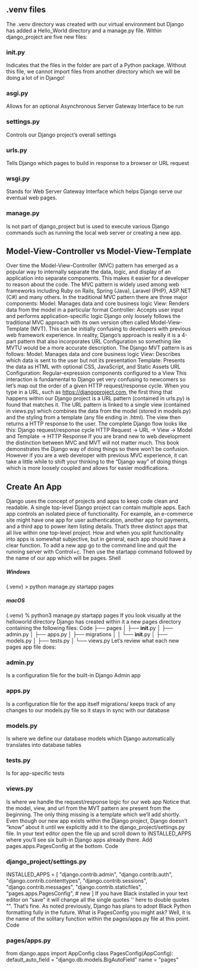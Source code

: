 ## .venv files
The .venv directory was created with our virtual environment but Django
has added a Hello_World directory and a manage.py file. Within
django_project are five new files:
### __init__.py
Indicates that the files in the folder are part of a Python
package. Without this file, we cannot import files from another
directory which we will be doing a lot of in Django!
### asgi.py
Allows for an optional Asynchronous Server Gateway
Interface to be run
### settings.py
Controls our Django project’s overall settings
### urls.py
Tells Django which pages to build in response to a browser or
URL request
### wsgi.py
Stands for Web Server Gateway Interface which helps Django
serve our eventual web pages.
### manage.py
Is not part of django_project but is used to execute
various Django commands such as running the local web server or creating
a new app.
## Model-View-Controller vs Model-View-Template
Over time the Model-View-Controller (MVC) pattern has emerged as a
popular way to internally separate the data, logic, and display of an
application into separate components. This makes it easier for a developer
to reason about the code. The MVC pattern is widely used among web
frameworks including Ruby on Rails, Spring (Java), Laravel (PHP),
ASP.NET (C#) and many others.
In the traditional MVC pattern there are three major components:
Model: Manages data and core business logic
View: Renders data from the model in a particular format
Controller: Accepts user input and performs application-specific logic
Django only loosely follows the traditional MVC approach with its own
version often called Model-View-Template (MVT). This can be initially
confusing to developers with previous web framework experience. In
reality, Django’s approach is really it is a 4-part pattern that also
incorporates URL Configuration so something like MVTU would be a more
accurate description.
The Django MVT pattern is as follows:
Model: Manages data and core business logic
View: Describes which data is sent to the user but not its presentation
Template: Presents the data as HTML with optional CSS, JavaScript,
and Static Assets
URL Configuration: Regular-expression components configured to a
View
This interaction is fundamental to Django yet very confusing to newcomers
so let’s map out the order of a given HTTP request/response cycle. When
you type in a URL, such as https://djangoproject.com, the first thing
that happens within our Django project is a URL pattern (contained in
urls.py) is found that matches it. The URL pattern is linked to a single
view (contained in views.py) which combines the data from the model
(stored in models.py) and the styling from a template (any file ending in
.html). The view then returns a HTTP response to the user.
The complete Django flow looks like this:
Django request/response cycle
HTTP Request -> URL -> View -> Model and Template -> HTTP Response
If you are brand new to web development the distinction between MVC and
MVT will not matter much. This book demonstrates the Django way of
doing things so there won’t be confusion. However if you are a web
developer with previous MVC experience, it can take a little while to shift
your thinking to the “Django way” of doing things which is more loosely
coupled and allows for easier modifications.
## Create An App
Django uses the concept of projects and apps to keep code clean and
readable. A single top-level Django project can contain multiple apps. Each
app controls an isolated piece of functionality. For example, an e-commerce
site might have one app for user authentication, another app for payments,
and a third app to power item listing details. That’s three distinct apps that
all live within one top-level project. How and when you split functionality
into apps is somewhat subjective, but in general, each app should have a
clear function.
To add a new app go to the command line and quit the running server with
Control+c. Then use the startapp command followed by the name of our
app which will be pages.
Shell
##### Windows
(.venv) > python manage.py startapp pages
##### macOS
(.venv) % python3 manage.py startapp pages
If you look visually at the helloworld directory Django has created within
it a new pages directory containing the following files:
Code
├── pages
│ ├── __init__.py
│ ├── admin.py
│ ├── apps.py
│ ├── migrations
│ │ └── __init__.py
│ ├── models.py
│ ├── tests.py
│ └── views.py
Let’s review what each new pages app file does:
### admin.py
Is a configuration file for the built-in Django Admin app
### apps.py
Is a configuration file for the app itself
migrations/ keeps track of any changes to our models.py file so it
stays in sync with our database
### models.py
Is where we define our database models which Django
automatically translates into database tables
### tests.py
Is for app-specific tests
### views.py
Is where we handle the request/response logic for our web
app
Notice that the model, view, and url from the MVT pattern are present from
the beginning. The only thing missing is a template which we’ll add shortly.
Even though our new app exists within the Django project, Django doesn’t
“know” about it until we explicitly add it to the
django_project/settings.py file. In your text editor open the file up and
scroll down to INSTALLED_APPS where you’ll see six built-in Django apps
already there. Add pages.apps.PagesConfig at the bottom.
Code
### django_project/settings.py
INSTALLED_APPS = [
 "django.contrib.admin",
 "django.contrib.auth",
 "django.contrib.contenttypes",
 "django.contrib.sessions",
 "django.contrib.messages",
 "django.contrib.staticfiles",
 "pages.apps.PagesConfig", # new
]
If you have Black installed in your text editor on “save” it will change all
the single quotes '' here to double quotes "". That’s fine. As noted
previously, Django has plans to adopt Black Python formatting fully in the
future.
What is PagesConfig you might ask? Well, it is the name of the solitary
function within the pages/apps.py file at this point.
Code
### pages/apps.py
from django.apps import AppConfig
class PagesConfig(AppConfig):
 default_auto_field = "django.db.models.BigAutoField"
 name = "pages"
